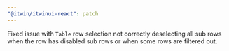 ```yaml
---
"@itwin/itwinui-react": patch
---
```


Fixed issue with `Table` row selection not correctly deselecting all sub rows when the row has disabled sub rows or when some rows are filtered out.
